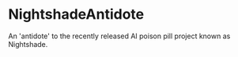 # NightshadeAntidote
An 'antidote' to the recently released AI poison pill project known as Nightshade.
